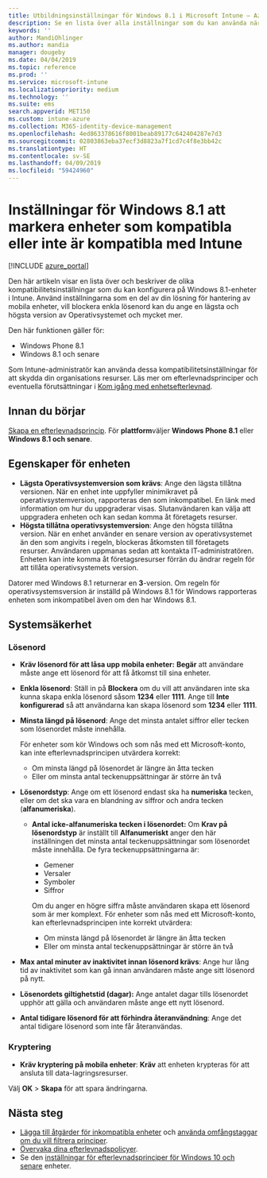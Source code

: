 ```yaml
---
title: Utbildningsinställningar för Windows 8.1 i Microsoft Intune – Azure | Microsoft Docs
description: Se en lista över alla inställningar som du kan använda när du ställer in kompatibilitet för din Windows 8.1 och Windows Phone 8.1-enheter i Microsoft Intune. Kontrollera efterlevnad på lägsta och högsta operativsystemet, ange begränsningar för lösenord och längd, aktivera kryptering på datalagring och mycket mer.
keywords: ''
author: MandiOhlinger
ms.author: mandia
manager: dougeby
ms.date: 04/04/2019
ms.topic: reference
ms.prod: ''
ms.service: microsoft-intune
ms.localizationpriority: medium
ms.technology: ''
ms.suite: ems
search.appverid: MET150
ms.custom: intune-azure
ms.collection: M365-identity-device-management
ms.openlocfilehash: 4ed863378616f8001beab89177c642404287e7d3
ms.sourcegitcommit: 02803863eba37ecf3d8823a7f1cd7c4f8e3bb42c
ms.translationtype: HT
ms.contentlocale: sv-SE
ms.lasthandoff: 04/09/2019
ms.locfileid: "59424960"
---
```

# <a name="windows-81-settings-to-mark-devices-as-compliant-or-not-compliant-using-intune"></a>Inställningar för Windows 8.1 att markera enheter som kompatibla eller inte är kompatibla med Intune

[!INCLUDE [azure_portal](./includes/azure_portal.md)]

Den här artikeln visar en lista över och beskriver de olika kompatibilitetsinställningar som du kan konfigurera på Windows 8.1-enheter i Intune. Använd inställningarna som en del av din lösning för hantering av mobila enheter, vill blockera enkla lösenord kan du ange en lägsta och högsta version av Operativsystemet och mycket mer.

Den här funktionen gäller för:

- Windows Phone 8.1
- Windows 8.1 och senare

Som Intune-administratör kan använda dessa kompatibilitetsinställningar för att skydda din organisations resurser. Läs mer om efterlevnadsprinciper och eventuella förutsättningar i [Kom igång med enhetsefterlevnad](device-compliance-get-started.md).

## <a name="before-you-begin"></a>Innan du börjar

[Skapa en efterlevnadsprincip](create-compliance-policy.md#create-the-policy). För **plattform**väljer **Windows Phone 8.1** eller **Windows 8.1 och senare**.

## <a name="device-properties"></a>Egenskaper för enheten

- **Lägsta Operativsystemversion som krävs**: Ange den lägsta tillåtna versionen. När en enhet inte uppfyller minimikravet på operativsystemversion, rapporteras den som inkompatibel. En länk med information om hur du uppgraderar visas. Slutanvändaren kan välja att uppgradera enheten och kan sedan komma åt företagets resurser.
- **Högsta tillåtna operativsystemversion**: Ange den högsta tillåtna version. När en enhet använder en senare version av operativsystemet än den som angivits i regeln, blockeras åtkomsten till företagets resurser. Användaren uppmanas sedan att kontakta IT-administratören. Enheten kan inte komma åt företagsresurser förrän du ändrar regeln för att tillåta operativsystemets version.

Datorer med Windows 8.1 returnerar en **3**-version. Om regeln för operativsystemsversion är inställd på Windows 8.1 för Windows rapporteras enheten som inkompatibel även om den har Windows 8.1.

## <a name="system-security"></a>Systemsäkerhet

### <a name="password"></a>Lösenord

- **Kräv lösenord för att låsa upp mobila enheter:** **Begär** att användare måste ange ett lösenord för att få åtkomst till sina enheter.
- **Enkla lösenord**: Ställ in på **Blockera** om du vill att användaren inte ska kunna skapa enkla lösenord såsom **1234** eller **1111**. Ange till **Inte konfigurerad** så att användarna kan skapa lösenord som **1234** eller **1111**.
- **Minsta längd på lösenord**: Ange det minsta antalet siffror eller tecken som lösenordet måste innehålla.

  För enheter som kör Windows och som nås med ett Microsoft-konto, kan inte efterlevnadsprincipen utvärdera korrekt:
  - Om minsta längd på lösenordet är längre än åtta tecken
  - Eller om minsta antal teckenuppsättningar är större än två

- **Lösenordstyp**: Ange om ett lösenord endast ska ha **numeriska** tecken, eller om det ska vara en blandning av siffror och andra tecken (**alfanumeriska**).
  
  - **Antal icke-alfanumeriska tecken i lösenordet:** Om **Krav på lösenordstyp** är inställt till **Alfanumeriskt** anger den här inställningen det minsta antal teckenuppsättningar som lösenordet måste innehålla. De fyra teckenuppsättningarna är:
    - Gemener
    - Versaler
    - Symboler
    - Siffror

    Om du anger en högre siffra måste användaren skapa ett lösenord som är mer komplext. För enheter som nås med ett Microsoft-konto, kan efterlevnadsprincipen inte korrekt utvärdera:

    - Om minsta längd på lösenordet är längre än åtta tecken
    - Eller om minsta antal teckenuppsättningar är större än två

- **Max antal minuter av inaktivitet innan lösenord krävs**: Ange hur lång tid av inaktivitet som kan gå innan användaren måste ange sitt lösenord på nytt.
- **Lösenordets giltighetstid (dagar):** Ange antalet dagar tills lösenordet upphör att gälla och användaren måste ange ett nytt lösenord.
- **Antal tidigare lösenord för att förhindra återanvändning**: Ange det antal tidigare lösenord som inte får återanvändas.

### <a name="encryption"></a>Kryptering

- **Kräv kryptering på mobila enheter**: **Kräv** att enheten krypteras för att ansluta till data-lagringsresurser.

Välj **OK** > **Skapa** för att spara ändringarna.

## <a name="next-steps"></a>Nästa steg

- [Lägga till åtgärder för inkompatibla enheter](actions-for-noncompliance.md) och [använda omfångstaggar om du vill filtrera principer](scope-tags.md).
- [Övervaka dina efterlevnadspolicyer](compliance-policy-monitor.md).
- Se den [inställningar för efterlevnadsprinciper för Windows 10 och senare](compliance-policy-create-windows.md) enheter.